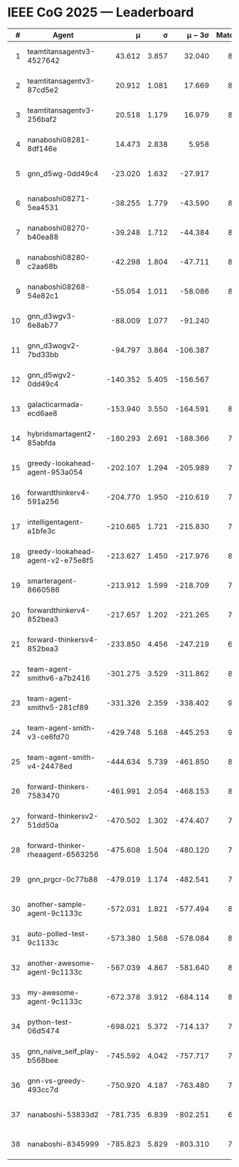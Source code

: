 # IEEE CoG 2025 — Leaderboard

| # | Agent | μ | σ | μ − 3σ | Matches | Updated |
|---:|---|---:|---:|---:|---:|---|
| 1 | teamtitansagentv3-4527642 | 43.612 | 3.857 | 32.040 | 8756 | 2025-08-30 22:30 |
| 2 | teamtitansagentv3-87cd5e2 | 20.912 | 1.081 | 17.669 | 8078 | 2025-08-30 22:30 |
| 3 | teamtitansagentv3-256baf2 | 20.518 | 1.179 | 16.979 | 8514 | 2025-08-30 22:30 |
| 4 | nanaboshi08281-8df146e | 14.473 | 2.838 | 5.958 | 356 | 2025-08-30 22:30 |
| 5 | gnn_d5wg-0dd49c4 | -23.020 | 1.632 | -27.917 | 180 | 2025-08-30 22:30 |
| 6 | nanaboshi08271-5ea4531 | -38.255 | 1.779 | -43.590 | 8618 | 2025-08-30 22:30 |
| 7 | nanaboshi08270-b40ea88 | -39.248 | 1.712 | -44.384 | 8700 | 2025-08-30 22:30 |
| 8 | nanaboshi08280-c2aa68b | -42.298 | 1.804 | -47.711 | 8058 | 2025-08-30 22:30 |
| 9 | nanaboshi08268-54e82c1 | -55.054 | 1.011 | -58.086 | 8400 | 2025-08-30 22:30 |
| 10 | gnn_d3wgv3-6e8ab77 | -88.009 | 1.077 | -91.240 | 238 | 2025-08-30 22:30 |
| 11 | gnn_d3wogv2-7bd33bb | -94.797 | 3.864 | -106.387 | 350 | 2025-08-30 22:30 |
| 12 | gnn_d5wgv2-0dd49c4 | -140.352 | 5.405 | -156.567 | 286 | 2025-08-30 22:30 |
| 13 | galacticarmada-ecd6ae8 | -153.940 | 3.550 | -164.591 | 8080 | 2025-08-30 22:30 |
| 14 | hybridsmartagent2-85abfda | -180.293 | 2.691 | -188.366 | 7318 | 2025-08-30 22:30 |
| 15 | greedy-lookahead-agent-953a054 | -202.107 | 1.294 | -205.989 | 7804 | 2025-08-30 22:30 |
| 16 | forwardthinkerv4-591a256 | -204.770 | 1.950 | -210.619 | 7159 | 2025-08-30 22:30 |
| 17 | intelligentagent-a1bfe3c | -210.665 | 1.721 | -215.830 | 7075 | 2025-08-30 22:30 |
| 18 | greedy-lookahead-agent-v2-e75e8f5 | -213.627 | 1.450 | -217.976 | 8576 | 2025-08-30 22:30 |
| 19 | smarteragent-8660586 | -213.912 | 1.599 | -218.709 | 7013 | 2025-08-30 22:30 |
| 20 | forwardthinkerv4-852bea3 | -217.657 | 1.202 | -221.265 | 7037 | 2025-08-30 22:30 |
| 21 | forward-thinkersv4-852bea3 | -233.850 | 4.456 | -247.219 | 6838 | 2025-08-30 22:30 |
| 22 | team-agent-smithv6-a7b2416 | -301.275 | 3.529 | -311.862 | 8980 | 2025-08-30 22:30 |
| 23 | team-agent-smithv5-281cf89 | -331.326 | 2.359 | -338.402 | 9080 | 2025-08-30 22:30 |
| 24 | team-agent-smith-v3-ce6fd70 | -429.748 | 5.168 | -445.253 | 9558 | 2025-08-30 22:30 |
| 25 | team-agent-smith-v4-24478ed | -444.634 | 5.739 | -461.850 | 8158 | 2025-08-30 22:30 |
| 26 | forward-thinkers-7583470 | -461.991 | 2.054 | -468.153 | 8260 | 2025-08-30 22:30 |
| 27 | forward-thinkersv2-51dd50a | -470.502 | 1.302 | -474.407 | 7590 | 2025-08-30 22:30 |
| 28 | forward-thinker-rheaagent-6563256 | -475.608 | 1.504 | -480.120 | 7562 | 2025-08-30 22:30 |
| 29 | gnn_prgcr-0c77b88 | -479.019 | 1.174 | -482.541 | 7850 | 2025-08-30 22:30 |
| 30 | another-sample-agent-9c1133c | -572.031 | 1.821 | -577.494 | 8780 | 2025-08-30 22:30 |
| 31 | auto-polled-test-9c1133c | -573.380 | 1.568 | -578.084 | 8500 | 2025-08-30 22:30 |
| 32 | another-awesome-agent-9c1133c | -567.039 | 4.867 | -581.640 | 8080 | 2025-08-30 22:30 |
| 33 | my-awesome-agent-9c1133c | -672.378 | 3.912 | -684.114 | 8420 | 2025-08-30 22:30 |
| 34 | python-test-06d5474 | -698.021 | 5.372 | -714.137 | 7280 | 2025-08-30 22:30 |
| 35 | gnn_naive_self_play-b568bee | -745.592 | 4.042 | -757.717 | 7260 | 2025-08-30 22:30 |
| 36 | gnn-vs-greedy-493cc7d | -750.920 | 4.187 | -763.480 | 7280 | 2025-08-30 22:30 |
| 37 | nanaboshi-53833d2 | -781.735 | 6.839 | -802.251 | 6420 | 2025-08-30 22:30 |
| 38 | nanaboshi-8345999 | -785.823 | 5.829 | -803.310 | 7390 | 2025-08-30 22:30 |
